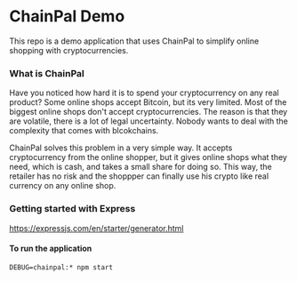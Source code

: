 # ChainPal Demo
This repo is a demo application that uses ChainPal to simplify online shopping with cryptocurrencies.

### What is ChainPal
Have you noticed how hard it is to spend your cryptocurrency on any real product? Some online shops accept Bitcoin, but its very limited. Most of the biggest online shops don't accept cryptocurrencies. The reason is that they are volatile, there is a lot of legal uncertainty. Nobody wants to deal with the complexity that comes with blcokchains.

ChainPal solves this problem in a very simple way. It accepts cryptocurrency from the online shopper, but it gives online shops what they need, which is cash, and takes a small share for doing so. This way, the retailer has no risk and the shoppper can finally use his crypto like real currency on any online shop.

### Getting started with Express
https://expressjs.com/en/starter/generator.html

#### To run the application
`DEBUG=chainpal:* npm start`
